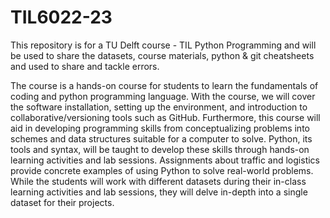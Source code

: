 # TIL6022-23

This repository is for a TU Delft course - TIL Python Programming and will be used to share the datasets, course materials, python & git cheatsheets and used to share and tackle errors.

The course is a hands-on course for students to learn the fundamentals of coding and python programming language. With the course, we will cover the software installation, setting up the environment, and introduction to collaborative/versioning tools such as GitHub. Furthermore, this course will aid in developing programming skills from conceptualizing problems into schemes and data structures suitable for a computer to solve. Python, its tools and syntax, will be taught to develop these skills through hands-on learning activities and lab sessions. Assignments about traffic and logistics provide concrete examples of using Python to solve real-world problems. While the students will work with different datasets during their in-class learning activities and lab sessions, they will delve in-depth into a single dataset for their projects.
